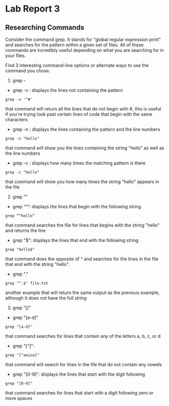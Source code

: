 # Lab Report 3
## Researching Commands

Consider the command grep. It stands for "global regular expression print" and searches for the pattern within a given set of files. All of these commands are incredibly useful depending on what you are searching for in your files.

Find 3 interesting command-line options or alternate ways to use the command you chose. 

1. grep -

- grep -v : displays the lines not containing the pattern
```
grep -v '^#'
```
that command will return all the lines that do not begin with #, this is useful if you're trying look past certain lines of code that begin with the same characters

- grep -n : displays the lines containing the pattern and the line numbers
```
grep -n "hello"
```
that command will show you the lines containing the string "hello" as well as the line numbers

- grep -c : displays how many times the matching pattern is there
```
grep -c "hello"
```
that command will show you how many times the string "hello" appears in the file

2. grep “” 

- grep “^”:  displays the lines that begin with the following string
```
grep “^hello” 
```
that command searches the file for lines that begins with the string "hello" and returns the line

- grep "$": displays the lines that end with the following string
```
grep "hello$" 
```
that command does the opposite of ^ and searches for the lines in the file that end with the string "hello".

- grep "."
```
grep "^.$" file.txt
```
another example that will return the same output as the previous example, although it does not have the full string

3. grep “[]”

- grep "[a-d]"
```
grep "[a-d]"
```
that command searches for lines that contain any of the letters a, b, c, or d

- grep "[^]": 
```
grep "[^aeiou]"
```
that command will search for lines in the file that do not contain any vowels

- grep "[0-9]": displays the lines that start with the digit following
```
grep "[0-9]"
```
that command searches for lines that start with a digit following zero or more spaces
